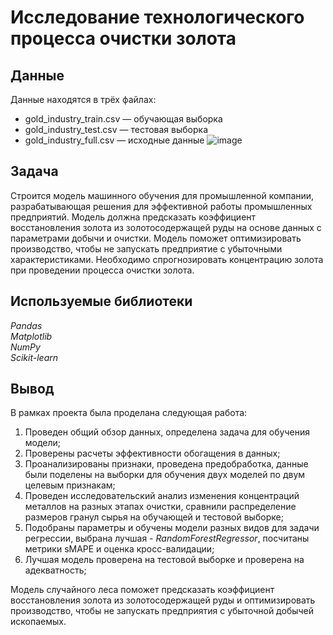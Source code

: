# Исследование технологического процесса очистки золота


## Данные

Данные находятся в трёх файлах:
- gold_industry_train.csv — обучающая выборка
- gold_industry_test.csv — тестовая выборка
- gold_industry_full.csv — исходные данные
![image](https://github.com/gl-sam/ya.praktikum-projects/assets/111107515/0af0431f-c6a7-49d8-bb9d-07a6c69f7a75)
## Задача

Строится модель машинного обучения для промышленной компании, разрабатывающая решения для эффективной работы промышленных предприятий. Модель должна предсказать коэффициент восстановления золота из золотосодержащей руды на основе данных с параметрами добычи и очистки. Модель поможет оптимизировать производство, чтобы не запускать предприятие с убыточными характеристиками. Необходимо спрогнозировать концентрацию золота при проведении процесса очистки золота.

## Используемые библиотеки

*Pandas* <br>
*Matplotlib* <br>
*NumPy* <br>
*Scikit-learn* <br>

## Вывод
В рамках проекта была проделана следующая работа:

1. Проведен общий обзор данных, определена задача для обучения модели;
2. Проверены расчеты эффективности обогащения в данных;
3. Проанализированы признаки, проведена предобработка, данные были поделены на выборки для обучения двух моделей по двум целевым признакам;
4. Проведен исследовательский анализ изменения концентраций металлов на разных этапах очистки, сравнили распределение размеров гранул сырья на обучающей и тестовой выборке;
5. Подобраны параметры и обучены модели разных видов для задачи регрессии, выбрана лучшая - *RandomForestRegressor*, посчитаны метрики sMAPE и оценка кросс-валидации;
6. Лучшая модель проверена на тестовой выборке и проверена на адекватность;

Модель случайного леса поможет предсказать коэффициент восстановления золота из золотосодержащей руды и оптимизировать производство, чтобы не запускать предприятия с убыточной добычей ископаемых.
